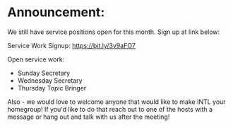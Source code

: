 # Announcement: 

We still have service positions open for this month. Sign up at link below: 

Service Work Signup: https://bit.ly/3v9aFO7

Open service work: 

- Sunday Secretary 
- Wednesday Secretary 
- Thursday Topic Bringer 

Also - we would love to welcome anyone that would like to make INTL your homegroup! If you'd like to do that reach out to one of the hosts with a message or hang out and talk with us after the meeting!